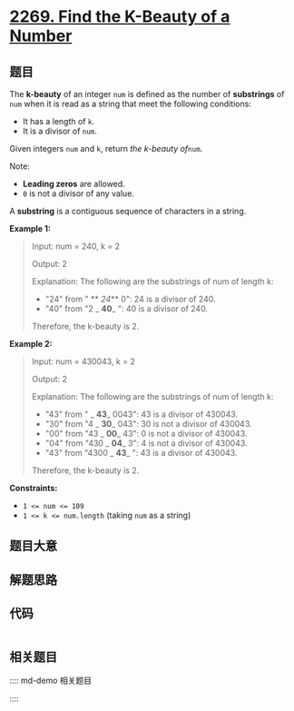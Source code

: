# [2269. Find the K-Beauty of a Number](https://leetcode.com/problems/find-the-k-beauty-of-a-number/)

## 题目

The **k-beauty** of an integer `num` is defined as the number of
**substrings** of `num` when it is read as a string that meet the following
conditions:

  * It has a length of `k`.
  * It is a divisor of `num`.

Given integers `num` and `k`, return _the k-beauty of_`num`.

Note:

  * **Leading zeros** are allowed.
  * `0` is not a divisor of any value.

A **substring** is a contiguous sequence of characters in a string.



**Example 1:**

> Input: num = 240, k = 2
> 
> Output: 2
> 
> Explanation: The following are the substrings of num of length k:
> - "24" from " ** _24_** 0": 24 is a divisor of 240.
> - "40" from "2 _ **40**_ ": 40 is a divisor of 240.
> 
> Therefore, the k-beauty is 2.

**Example 2:**

> Input: num = 430043, k = 2
> 
> Output: 2
> 
> Explanation: The following are the substrings of num of length k:
> - "43" from " _ **43**_ 0043": 43 is a divisor of 430043.
> - "30" from "4 _ **30**_ 043": 30 is not a divisor of 430043.
> - "00" from "43 _ **00**_ 43": 0 is not a divisor of 430043.
> - "04" from "430 _ **04**_ 3": 4 is not a divisor of 430043.
> - "43" from "4300 _ **43**_ ": 43 is a divisor of 430043.
> 
> Therefore, the k-beauty is 2.

**Constraints:**

  * `1 <= num <= 109`
  * `1 <= k <= num.length` (taking `num` as a string)


## 题目大意

## 解题思路

## 代码

```javascript

```

## 相关题目

:::: md-demo 相关题目

::::
